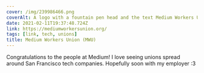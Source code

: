 ```yaml
---
cover: /img/239986466.png
coverAlt: A logo with a fountain pen head and the text Medium Workers Union
date: 2021-02-11T19:37:48.724Z
link: https://mediumworkersunion.org/
tags: [link, tech, unions]
title: Medium Workers Union (MWU)
---
```


Congratulations to the people at Medium! I love seeing unions spread around San Francisco tech companies. Hopefully soon with my employer :3
